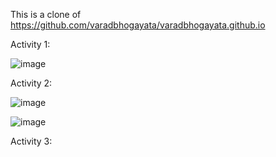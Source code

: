 This is a clone of https://github.com/varadbhogayata/varadbhogayata.github.io

Activity 1:

![image](https://github.com/arafatsyed/arafatsyed.github.io/assets/55632837/7413c5af-6293-480e-9cea-776a76c3bf13)

Activity 2:

![image](https://github.com/arafatsyed/arafatsyed.github.io/assets/55632837/86e058ec-ad7b-4699-90aa-89248b100c23)

![image](https://github.com/arafatsyed/arafatsyed.github.io/assets/55632837/af07918b-fbde-4586-9fab-f4ca0a03fd29)

Activity 3:




